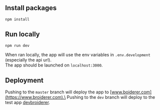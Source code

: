 ## Install packages
```
npm install
```

## Run locally
```
npm run dev
```
When ran locally, the app will use the env variables in `.env.development` (especially the api url).\
The app should be launched on `localhost:3000`.

## Deployment
Pushing to the `master` branch will deploy the app to [www.boiderer.com](https://www.broiderer.com).\
Pushing to the `dev` branch will deploy to the test app [devbroiderer](https://devbroiderer.netlify.app).